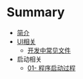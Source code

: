 # Summary

* [简介](README.md)
* [UI相关](chapter1.md)
   * [开发中常见文件](1.md)
* 启动相关
   * [01- 程序启动过程](f.md)

